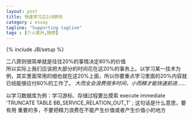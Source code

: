 ```yaml
---
layout: post
title: 快速学习之2/8原则
category : essay
tagline: "Supporting tagline"
tags : [个人提升,随想]
---
```

{% include JB/setup %}

二八原则很简单就是往往20%的事情决定80%的价值  
所以实际上我们应该把大部分的时间花在这20%的事务上。以学习某一技术为例，其实里面常用的细也就在这20%上面，所以你要重点学习里面的20%内容就已经能够应付80%的工作了。 *大而全会浪费很多时间，小而精才能快速前进……*

以学习数据库为例：学习游标、存储过程要比摸索 execute immediate 'TRUNCATE TABLE BB_SERVICE_RELATION_OUT_T' ; 这句话是什么意思，要有用 重要的多，不要把精力浪费在不能产生价值或者产生价值小的地方

